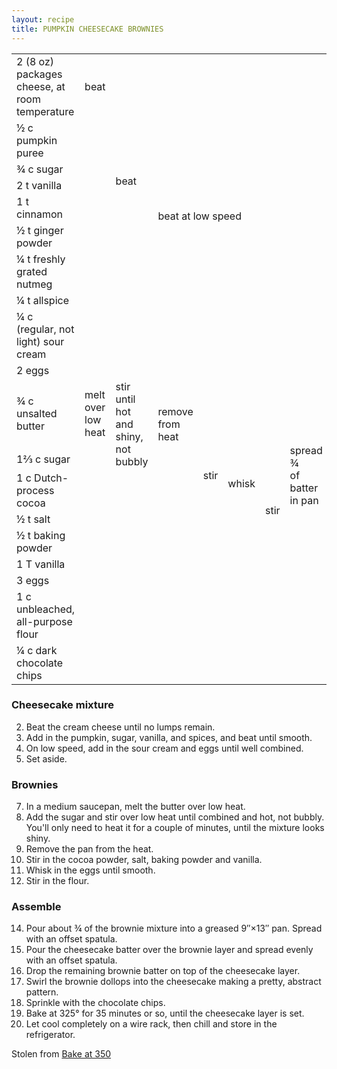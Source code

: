 ```yaml
---
layout: recipe
title: PUMPKIN CHEESECAKE BROWNIES
---
```

<table>
<tr>
  <td>2 (8 oz) packages cheese, at room temperature</td>
  <td>beat</td>
  <td rowspan="8">beat</td>
  <td rowspan="10" colspan="4">beat at low speed</td>
  <td rowspan="10" class="righthide">&nbsp;</td>
  <td rowspan="16">spread</td>
  <td rowspan="18">drop<br>remaining<br>&frac14;<br>of batter on<br>cheesecake</td>
  <td rowspan="18">swirl</td>
  <td rowspan="19">sprinkle</td>
  <td rowspan="19">bake 35 minutes<br>at 325&deg;<br>until cheesecake<br>is set</td>
  <td rowspan="19">cool<br>completely<br>on<br>wire<br>rack</td>
</tr>
<tr>
  <td>&frac12; c pumpkin puree</td>
  <td rowspan="7" class="righthide">&nbsp;</td>
</tr>
<tr>
  <td>&frac34; c sugar</td>
</tr>
<tr>
  <td>2 t vanilla</td>
</tr>
<tr>
  <td>1 t cinnamon</td>
</tr>
<tr>
  <td>&frac12; t ginger powder</td>
</tr>
<tr>
  <td>&frac14; t freshly grated nutmeg</td>
</tr>
<tr>
  <td>&frac14; t allspice</td>
</tr>
<tr>
  <td>&frac14; c (regular, not light) sour cream</td>
  <td rowspan="2" colspan="2" class="righthide">&nbsp;</td>
</tr>
<tr>
  <td>2 eggs</td>
</tr>
<tr>
  <td>&frac34; c unsalted butter</td>
  <td>melt over low heat</td>
  <td rowspan="2">stir until hot and<br>shiny, not bubbly</td>
  <td rowspan="2">remove from heat</td>
  <td rowspan="6">stir</td>
  <td rowspan="7">whisk</td>
  <td rowspan="8">stir</td>
  <td rowspan="6">spread &frac34;<br>of batter<br>in pan</td>
</tr>
<tr>
  <td>1&frac23; c sugar</td>
  <td class="righthide">&nbsp;</td>
</tr>
<tr>
  <td>1 c Dutch-process cocoa</td>
  <td rowspan="4" colspan="3" class="righthide">&nbsp;</td>
</tr>
<tr>
  <td>&frac12; t salt</td>
</tr>
<tr>
  <td>&frac12; t baking powder</td>
</tr>
<tr>
  <td>1 T vanilla</td>
</tr>
<tr>
  <td>3 eggs </td>
  <td colspan="4" class="righthide">&nbsp;</td>
  <td colspan="2" rowspan="2" class="righthide">&nbsp;</td>
</tr>
<tr>
  <td>1 c unbleached, all-purpose flour</td>
  <td colspan="5" class="righthide">&nbsp;</td>
</tr>
<tr>
  <td>&frac14; c dark chocolate chips</td>
  <td colspan="10" class="righthide">&nbsp;</td>
</tr>
</table>

### Cheesecake mixture
2. Beat the cream cheese until no lumps remain.
3. Add in the pumpkin, sugar, vanilla, and spices, and beat until smooth. 
4. On low speed, add in the sour cream and eggs until well combined.
5. Set aside.

### Brownies
7. In a medium saucepan, melt the butter over low heat.
8. Add the sugar and stir over low heat until combined and hot, not bubbly. You'll only need to heat it for a couple of minutes, until the mixture looks shiny.
9. Remove the pan from the heat.
10. Stir in the cocoa powder, salt, baking powder and vanilla.
11. Whisk in the eggs until smooth.
12. Stir in the flour.

### Assemble
14. Pour about &frac34; of the brownie mixture into a greased 9&Prime;&times;13&Prime; pan. Spread with an offset spatula.
15. Pour the cheesecake batter over the brownie layer and spread evenly with an offset spatula.
16. Drop the remaining brownie batter on top of the cheesecake layer.
17. Swirl the brownie dollops into the cheesecake making a pretty, abstract pattern.
18. Sprinkle with the chocolate chips. 
19. Bake at 325&deg; for 35 minutes or so, until the cheesecake layer is set.
20. Let cool completely on a wire rack, then chill and store in the refrigerator.

<p class="confession">Stolen from <a href="http://www.bakeat350.net/2012/11/pumpkin-cheesecake-brownies.html">Bake at 350</a></p>
